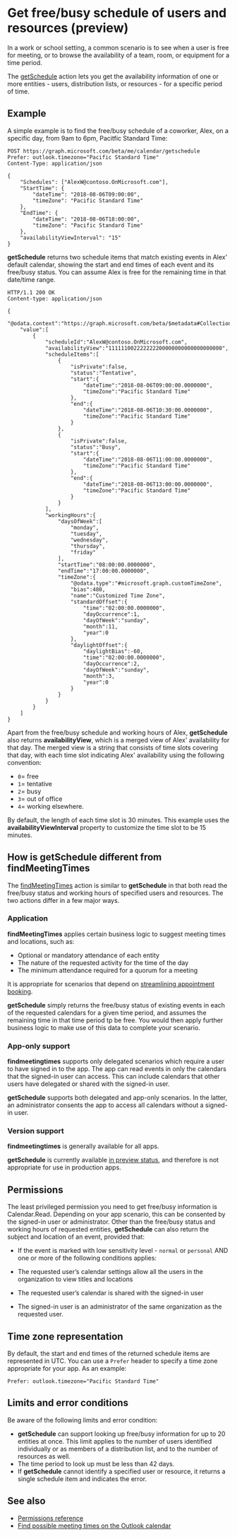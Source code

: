 # Get free/busy schedule of users and resources (preview)

In a work or school setting, a common scenario is to see when a user is free for meeting, or to browse the availability of a team, room, or equipment for a time period.

The [getSchedule](/graph/api/calendar_getschedule.md?view=graph-rest-beta) action lets you get the availability information of one or more entities - users, distribution lists, or resources - for a specific period of time. 

## Example

A simple example is to find the free/busy schedule of a coworker, Alex, on a specific day, from 9am to 6pm, Pacitfic Standard Time:

<!-- {
  "blockType": "ignored",
  "name": "calendar_getSchedule_concept"
}-->
```http
POST https://graph.microsoft.com/beta/me/calendar/getschedule 
Prefer: outlook.timezone="Pacific Standard Time"
Content-Type: application/json

{        
    "Schedules": ["AlexW@contoso.OnMicrosoft.com"],
    "StartTime": {
        "dateTime": "2018-08-06T09:00:00",
        "timeZone": "Pacific Standard Time"
    },
    "EndTime": {
        "dateTime": "2018-08-06T18:00:00",
        "timeZone": "Pacific Standard Time"
    },
    "availabilityViewInterval": "15"
}
```

**getSchedule** returns two schedule items that match existing events in Alex' default calendar, showing the start and end times of each event and its free/busy status. You can assume Alex is free for the remaining time in that date/time range.

<!-- {
  "blockType": "ignored",
  "truncated": true,
  "@odata.type": "microsoft.graph.scheduleInformation",
  "isCollection": true
} -->
```http
HTTP/1.1 200 OK
Content-type: application/json

{
    "@odata.context":"https://graph.microsoft.com/beta/$metadata#Collection(microsoft.graph.scheduleInformation)",
    "value":[
        {
            "scheduleId":"AlexW@contoso.OnMicrosoft.com",
            "availabilityView":"111111002222222200000000000000000000",
            "scheduleItems":[
                {
                    "isPrivate":false,
                    "status":"Tentative",
                    "start":{
                        "dateTime":"2018-08-06T09:00:00.0000000",
                        "timeZone":"Pacific Standard Time"
                    },
                    "end":{
                        "dateTime":"2018-08-06T10:30:00.0000000",
                        "timeZone":"Pacific Standard Time"
                    }
                },
                {
                    "isPrivate":false,
                    "status":"Busy",
                    "start":{
                        "dateTime":"2018-08-06T11:00:00.0000000",
                        "timeZone":"Pacific Standard Time"
                    },
                    "end":{
                        "dateTime":"2018-08-06T13:00:00.0000000",
                        "timeZone":"Pacific Standard Time"
                    }
                }
            ],
            "workingHours":{
                "daysOfWeek":[
                    "monday",
                    "tuesday",
                    "wednesday",
                    "thursday",
                    "friday"
                ],
                "startTime":"08:00:00.0000000",
                "endTime":"17:00:00.0000000",
                "timeZone":{
                    "@odata.type":"#microsoft.graph.customTimeZone",
                    "bias":480,
                    "name":"Customized Time Zone",
                    "standardOffset":{
                        "time":"02:00:00.0000000",
                        "dayOccurrence":1,
                        "dayOfWeek":"sunday",
                        "month":11,
                        "year":0
                    },
                    "daylightOffset":{
                        "daylightBias":-60,
                        "time":"02:00:00.0000000",
                        "dayOccurrence":2,
                        "dayOfWeek":"sunday",
                        "month":3,
                        "year":0
                    }
                }
            }
        }
    ]
}

```

Apart from the free/busy schedule and working hours of Alex, **getSchedule** also returns **availabilityView**, which is a merged view of Alex' availability for that day. The merged view is a string that consists of time slots covering that day, with each time slot indicating Alex' availability using the following convention: 

- `0`= free
- `1`= tentative
- `2`= busy
- `3`= out of office
- `4`= working elsewhere. 

By default, the length of each time slot is 30 minutes. This example uses the **availabilityViewInterval** property to customize the time slot to be 15 minutes.

## How is getSchedule different from findMeetingTimes

The [findMeetingTimes](/graph/api/user_findmeetingtimes?view=graph-rest-1.0) action is similar to **getSchedule** in that both read the free/busy status and working hours of specified users and resources. The two actions differ in a few major ways.

### Application

**findMeetingTimes** applies certain business logic to suggest meeting times and locations, such as:

- Optional or mandatory attendance of each entity
- The nature of the requested activity for the time of the day
- The minimum attendance required for a quorum for a meeting

It is appropriate for scenarios that depend on [streamlining appointment booking](findmeetingtimes_example.md).

**getSchedule** simply returns the free/busy status of existing events in each of the requested calendars for a given time period, and assumes the remaining time in that time period tp be free. You would then apply further business logic to make use of this data to complete your scenario.

### App-only support

**findmeetingtimes** supports only delegated scenarios which require a user to have signed in to the app. The app can read events in only the calendars that the signed-in user can access. This can include calendars that other users have delegated or shared with the signed-in user.

**getSchedule** supports both delegated and app-only scenarios. In the latter, an administrator consents the app to access all calendars without a signed-in user.


### Version support

**findmeetingtimes** is generally available for all apps. 

**getSchedule** is currently available [in preview status](versioning_and_support.md#beta-version), and therefore is not appropriate for use in production apps.


## Permissions
The least privileged permission you need to get free/busy information is Calendar.Read. Depending on your app scenario, this can be consented by the signed-in user or administrator.
Other than the free/busy status and working hours of requested entities, **getSchedule** can also return the subject and location of an event, provided that:

- If the event is marked with low sensitivity level - `normal` or `personal`
AND one or more of the following conditions applies:

- The requested user’s calendar settings allow all the users in the organization to view titles and locations
- The requested user’s calendar is shared with the signed-in user
- The signed-in user is an administrator of the same organization as the requested user.

## Time zone representation
By default, the start and end times of the returned schedule items are represented in UTC. You can use a `Prefer` header to specify a time zone appropriate for your app. As an example: 
```
Prefer: outlook.timezone="Pacific Standard Time"
```

## Limits and error conditions
Be aware of the following limits and error condition:

- **getSchedule** can support looking up free/busy information for up to 20 entities at once. This limit applies to the number of users identified individually or as members of a distribution list, and to the number of resources as well.
- The time period to look up must be less than 42 days.
- If **getSchedule** cannot identify a specified user or resource, it returns a single schedule item and indicates the error. 

## See also
- [Permissions reference](permissions_reference.md#calendars-permissions)
- [Find possible meeting times on the Outlook calendar](findmeetingtimes_example.md)
